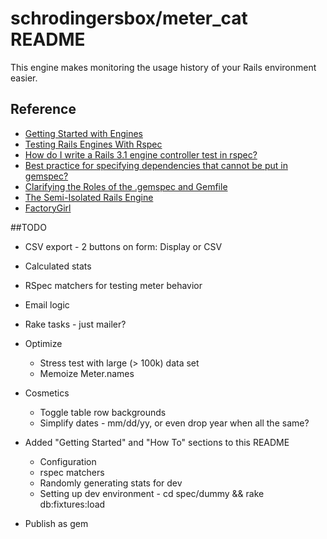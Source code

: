 # schrodingersbox/meter_cat README

This engine makes monitoring the usage history of your Rails environment easier.

## Reference

 * [Getting Started with Engines](http://edgeguides.rubyonrails.org/engines.html)
 * [Testing Rails Engines With Rspec](http://whilefalse.net/2012/01/25/testing-rails-engines-rspec/)
 * [How do I write a Rails 3.1 engine controller test in rspec?](http://stackoverflow.com/questions/5200654/how-do-i-write-a-rails-3-1-engine-controller-test-in-rspec)
 * [Best practice for specifying dependencies that cannot be put in gemspec?](https://groups.google.com/forum/?fromgroups=#!topic/ruby-bundler/U7FMRAl3nJE)
 * [Clarifying the Roles of the .gemspec and Gemfile](http://yehudakatz.com/2010/12/16/clarifying-the-roles-of-the-gemspec-and-gemfile/)
 * [The Semi-Isolated Rails Engine](http://bibwild.wordpress.com/2012/05/10/the-semi-isolated-rails-engine/)
 * [FactoryGirl](https://github.com/thoughtbot/factory_girl)

##TODO

 * CSV export - 2 buttons on form: Display or CSV
 * Calculated stats

 * RSpec matchers for testing meter behavior

 * Email logic

 * Rake tasks - just mailer?

 * Optimize
   * Stress test with large (> 100k) data set
   * Memoize Meter.names

 * Cosmetics
    * Toggle table row backgrounds
    * Simplify dates - mm/dd/yy, or even drop year when all the same?

 * Added "Getting Started" and "How To" sections to this README
   * Configuration
   * rspec matchers
   * Randomly generating stats for dev
   * Setting up dev environment - cd spec/dummy && rake db:fixtures:load

 * Publish as gem
